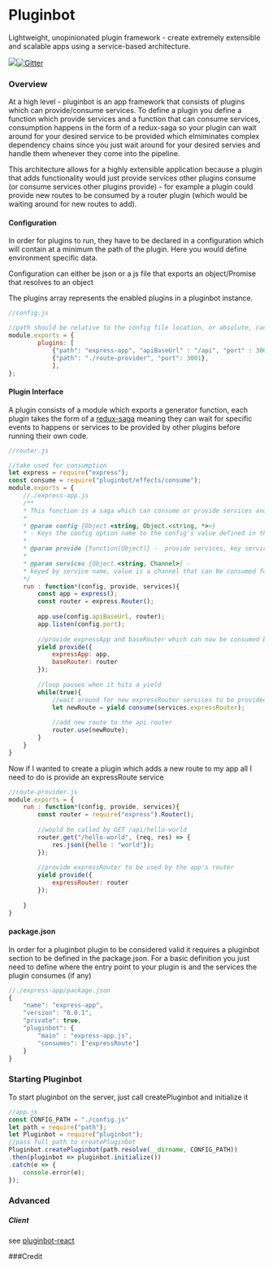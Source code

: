 # Pluginbot 
Lightweight, unopinionated plugin framework - create extremely extensible and scalable apps using a service-based architecture.

<img src="https://img.shields.io/badge/stability-experimental-red.svg">[![Gitter](https://badges.gitter.im/service-bot/pluginbot.svg)](https://gitter.im/service-bot/pluginbot?utm_source=badge&utm_medium=badge&utm_campaign=pr-badge)

### Overview
At a high level - pluginbot is an app framework that consists of plugins which can provide/consume services. To define a plugin you define a function which provide services and a function that can consume services, consumption happens in the form of a redux-saga so your plugin can wait around for your desired service to be provided which elmiminates complex dependency chains since you just wait around for your desired servies and handle them whenever they come into the pipeline.

This architecture allows for a highly extensible application because a plugin that adds functionality would just provide services other plugins consume (or consume services other plugins provide) - for example a plugin could provide new routes to be consumed by a router plugin (which would be waiting around for new routes to add).

#### Configuration
In order for plugins to run, they have to be declared in a configuration 
which will contain at a minimum the path of the plugin. Here you would define
environment specific data.

Configuration can either be json or a js file that exports an object/Promise that resolves to an object 

The plugins array represents the enabled plugins in a pluginbot instance.




```js
//config.js

//path should be relative to the config file location, or absolute, can refer to NPM modules as well
module.exports = {
        plugins: [
            {"path": "express-app", "apiBaseUrl" : "/api", "port" : 3001},
            {"path": "./route-provider", "port": 3001},
            ],
};
```


#### Plugin Interface  
A plugin consists of a module which exports a generator function, each plugin takes the form of a [redux-saga](https://redux-saga.js.org/) meaning
they can wait for specific events to happens or services to be provided by other plugins before running their own code.

```js
//router.js

//take used for consumption
let express = require("express");
const consume = require("pluginbot/effects/consume");
module.exports = {
    //./express-app.js
    /**
    * This function is a saga which can consume or provide services and represents a plugin's lifecycle
    * 
    * @param config {Object.<string, Object.<string, *>>} 
    * - Keys the config option name to the config's value defined in the Pluginbot configuration
    *  
    * @param provide {function(Object)} -  provide services, key servicename value service, returns effect
    *
    * @param services {Object.<string, Channel>} -  
    * keyed by service name, value is a channel that can be consumed for a service 
    */    
    run : function*(config, provide, services){
        const app = express();
        const router = express.Router();
        
        app.use(config.apiBaseUrl, router);
        app.listen(config.port);
        
        //provide expressApp and baseRouter which can now be consumed by other plugins
        yield provide({
            expressApp: app,
            baseRouter: router
        });
        
        //loop pauses when it hits a yield
        while(true){
            //wait around for new expressRouter services to be provided
            let newRoute = yield consume(services.expressRouter);
            
            //add new route to the api router
            router.use(newRoute);
        }
    }  
}
```

Now if I wanted to create a plugin which adds a new route to my app all I need to do is provide an expressRoute service

```javascript
//route-provider.js
module.exports = {
    run : function*(config, provide, services){
        const router = require("express").Router();
        
        //would be called by GET /api/hello-world
        router.get("/hello-world", (req, res) => {
            res.json({hello : "world"});
        });
                
        //provide expressRouter to be used by the app's router
        yield provide({
            expressRouter: router
        });
        
    }
}
```



 
#### package.json
In order for a pluginbot plugin to be considered valid it requires a pluginbot 
section to be defined in the package.json. For a basic definition you just need 
to define where the entry point to your plugin is and the services the plugin consumes (if any)
```js
//./express-app/package.json
{
    "name": "express-app",
    "version": "0.0.1",
    "private": true,
    "pluginbot": {
        "main" : "express-app.js", 
        "consumes": ["expressRoute"]
    }
}
```
### Starting Pluginbot
To start pluginbot on the server, just call createPluginbot and initialize it

```javascript
//app.js
const CONFIG_PATH = "./config.js"
let path = require("path");
let Pluginbot = require("pluginbot");
//pass full path to createPluginbot
Pluginbot.createPluginbot(path.resolve(__dirname, CONFIG_PATH))
.then(pluginbot => pluginbot.initialize())
.catch(e => {
    console.error(e);
});

```


### Advanced
##### Client
see [pluginbot-react](https://github.com/service-bot/pluginbot-react)


###Credit
